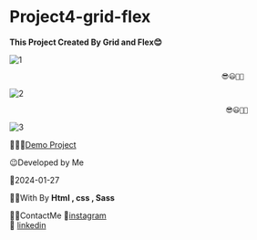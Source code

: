 # Project4-grid-flex

**This Project Created By Grid and Flex😊**

![1](https://github.com/fatemeMohamadian/Project4-grid-flex/assets/155579918/c617c074-54f1-4dbb-b03b-27f6ad764725)

                                                        😎😃👩‍💻

![2](https://github.com/fatemeMohamadian/Project4-grid-flex/assets/155579918/ad1852f3-872a-4389-bb63-4032ef9de620)

                                                         😎😃👩‍💻

![3](https://github.com/fatemeMohamadian/Project4-grid-flex/assets/155579918/57bdeb36-4caf-4e78-bc80-423ede792783)



👩‍💻😎[Demo Project](https://fatememohamadian.github.io/Project4-grid-flex/)

 😉Developed by Me

 📅2024-01-27

 👩‍💻With By **Html , css , Sass** 

 📲📞ContactMe 
 🔗[instagram](https://www.instagram.com/fateme_mohamadiian.fed)       
 🔗 [linkedin](https://www.linkedin.com/in/fateme-mohamadian-dev0824)

